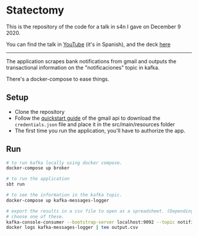 # Statectomy

This is the repository of the code for a talk in s4n I gave on December 9 2020.

You can find the talk in [YouTube](https://www.youtube.com/watch?v=2YapxGl8GDA&t=1705s) (it's in Spanish), and the deck [here](./Statectomy.pdf)

---
The application scrapes bank notifications from gmail and outputs the transactional
information on the "notificaciones" topic in kafka.

There's a docker-compose to ease things.

## Setup
- Clone the repository
- Follow the [quickstart guide](https://developers.google.com/gmail/api/quickstart/java) of 
the gmail api to download the `credentials.json` file and place it in the src/main/resources folder 
- The first time you run the application, you'll have to authorize the app.

## Run
```bash
# to run kafka locally using docker compose.
docker-compose up broker

# to run the application
sbt run

# to see the information in the kafka topic.
docker-compose up kafka-messages-logger

# export the results in a csv file to open as a spreadsheet. (Depending on your setup)
# choose one of these.
kafka-console-consumer --bootstrap-server localhost:9092 --topic notificaciones --from-beginning
docker logs kafka-messages-logger | tee output.csv
```